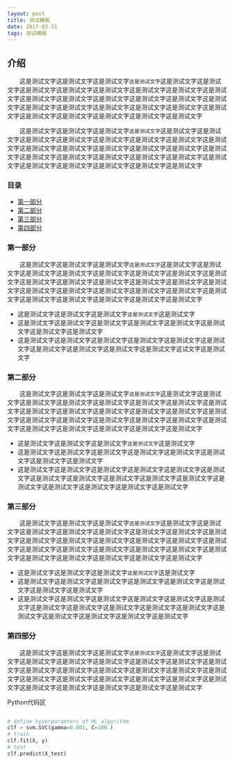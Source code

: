 ```yaml
---
layout: post
title: 测试模板
date: 2017-03-31
tags: 测试模板  
---
```


## 介绍

　　这是测试文字这是测试文字这是测试文字`这是测试文字`这是测试文字这是测试文字这是测试文字这是测试文字这是测试文字这是测试文字这是测试文字这是测试文字这是测试文字这是测试文字这是测试文字这是测试文字这是测试文字这是测试文字这是测试文字这是测试文字这是测试文字这是测试文字这是测试文字这是测试文字这是测试文字这是测试文字这是测试文字这是测试文字这是测试文字

　　这是测试文字这是测试文字这是测试文字`这是测试文字`这是测试文字这是测试文字这是测试文字这是测试文字这是测试文字这是测试文字这是测试文字这是测试文字这是测试文字这是测试文字这是测试文字这是测试文字这是测试文字这是测试文字这是测试文字这是测试文字这是测试文字这是测试文字这是测试文字这是测试文字这是测试文字这是测试文字这是测试文字这是测试文字这是测试文字                  
                           

### 目录

* [第一部分](#When-to-apply-neural-net)
* [第二部分](#solve-problems)
* [第三部分](#popular-libraries)
* [第四部分](#A-typical-flow)


### <a name="When-to-apply-neural-net"></a>第一部分

　　这是测试文字这是测试文字这是测试文字`这是测试文字`这是测试文字这是测试文字这是测试文字这是测试文字这是测试文字这是测试文字这是测试文字这是测试文字这是测试文字这是测试文字这是测试文字这是测试文字这是测试文字这是测试文字这是测试文字这是测试文字这是测试文字这是测试文字这是测试文字这是测试文字这是测试文字这是测试文字这是测试文字这是测试文字这是测试文字　　

* 这是测试文字这是测试文字这是测试文字`这是测试文字`这是测试文字
* 这是测试文字这是测试文字这是测试文字这是测试文字这是测试文字这是测试文字这是测试文字这是测试文字
* 这是测试文字这是测试文字这是测试文字这是测试文字这是测试文字这是测试文字这是测试文字这是测试文字这是测试文字这是测试文字这试文字这是测试文字


### <a name="solve-problems"></a>第二部分

　　这是测试文字这是测试文字这是测试文字`这是测试文字`这是测试文字这是测试文字这是测试文字这是测试文字这是测试文字这是测试文字这是测试文字这是测试文字这是测试文字这是测试文字这是测试文字这是测试文字这是测试文字这是测试文字这是测试文字这是测试文字这是测试文字这是测试文字这是测试文字这是测试文字这是测试文字这是测试文字这是测试文字这是测试文字这是测试文字　　

* 这是测试文字这是测试文字这是测试文字`这是测试文字`这是测试文字
* 这是测试文字这是测试文字这是测试文字这是测试文字这是测试文字这是测试文字这是测试文字这是测试文字
* 这是测试文字这是测试文字这是测试文字这是测试文字这是测试文字这是测试文字这是测试文字这是测试文字这是测试文字这是测试文字这是测试文字这是测试文字这是测试文字这是测试文字这是测试文字这是测试文字

### <a name="popular-libraries"></a>第三部分

　　这是测试文字这是测试文字这是测试文字`这是测试文字`这是测试文字这是测试文字这是测试文字这是测试文字这是测试文字这是测试文字这是测试文字这是测试文字这是测试文字这是测试文字这是测试文字这是测试文字这是测试文字这是测试文字这是测试文字这是测试文字这是测试文字这是测试文字这是测试文字这是测试文字这是测试文字这是测试文字这是测试文字这是测试文字这是测试文字　　

* 这是测试文字这是测试文字这是测试文字`这是测试文字`这是测试文字
* 这是测试文字这是测试文字这是测试文字这是测试文字这是测试文字这是测试文字这是测试文字这是测试文字
* 这是测试文字这是测试文字这是测试文字这是测试文字这是测试文字这是测试文字这是测试文字这是测试文字这是测试文字这是测试文字这是测试文字这是测试文字这是测试文字这是测试文字这是测试文字这是测试文字

### <a name="A-typical-flow"></a>第四部分

　　这是测试文字这是测试文字这是测试文字`这是测试文字`这是测试文字这是测试文字这是测试文字这是测试文字这是测试文字这是测试文字这是测试文字这是测试文字这是测试文字这是测试文字这是测试文字这是测试文字这是测试文字这是测试文字这是测试文字这是测试文字这是测试文字这是测试文字这是测试文字这是测试文字这是测试文字这是测试文字这是测试文字这是测试文字这是测试文字　　

Python代码区
```python

# define hyperparamters of ML algorithm
clf = svm.SVC(gamma=0.001, C=100.)
# train 
clf.fit(X, y)
# test 
clf.predict(X_test)
```

<br>
